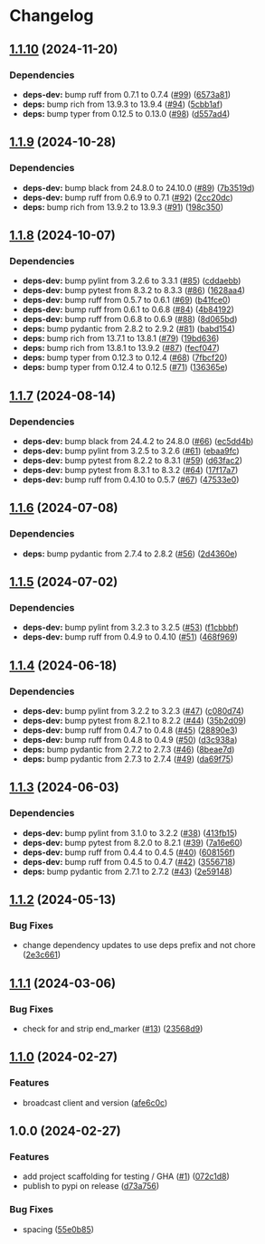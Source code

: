 # Changelog

## [1.1.10](https://github.com/marcoceppi/ibroadcast-dl/compare/v1.1.9...v1.1.10) (2024-11-20)


### Dependencies

* **deps-dev:** bump ruff from 0.7.1 to 0.7.4 ([#99](https://github.com/marcoceppi/ibroadcast-dl/issues/99)) ([6573a81](https://github.com/marcoceppi/ibroadcast-dl/commit/6573a81da0d04e376013f88fb3a69d6b6b13dd42))
* **deps:** bump rich from 13.9.3 to 13.9.4 ([#94](https://github.com/marcoceppi/ibroadcast-dl/issues/94)) ([5cbb1af](https://github.com/marcoceppi/ibroadcast-dl/commit/5cbb1af84c58a7ba6b88dc4a78cb2ff98e4c9e37))
* **deps:** bump typer from 0.12.5 to 0.13.0 ([#98](https://github.com/marcoceppi/ibroadcast-dl/issues/98)) ([d557ad4](https://github.com/marcoceppi/ibroadcast-dl/commit/d557ad41991730ddaf5e82b53f2e1ddc354d4d1e))

## [1.1.9](https://github.com/marcoceppi/ibroadcast-dl/compare/v1.1.8...v1.1.9) (2024-10-28)


### Dependencies

* **deps-dev:** bump black from 24.8.0 to 24.10.0 ([#89](https://github.com/marcoceppi/ibroadcast-dl/issues/89)) ([7b3519d](https://github.com/marcoceppi/ibroadcast-dl/commit/7b3519de8cdf1b9895e3dae0da8eb4ee054a74d8))
* **deps-dev:** bump ruff from 0.6.9 to 0.7.1 ([#92](https://github.com/marcoceppi/ibroadcast-dl/issues/92)) ([2cc20dc](https://github.com/marcoceppi/ibroadcast-dl/commit/2cc20dcc0d9b4ebbefabd4d75c7d92ad5d5e0e57))
* **deps:** bump rich from 13.9.2 to 13.9.3 ([#91](https://github.com/marcoceppi/ibroadcast-dl/issues/91)) ([198c350](https://github.com/marcoceppi/ibroadcast-dl/commit/198c350603d150b64daebd13d8bdc05435675c1d))

## [1.1.8](https://github.com/marcoceppi/ibroadcast-dl/compare/v1.1.7...v1.1.8) (2024-10-07)


### Dependencies

* **deps-dev:** bump pylint from 3.2.6 to 3.3.1 ([#85](https://github.com/marcoceppi/ibroadcast-dl/issues/85)) ([cddaebb](https://github.com/marcoceppi/ibroadcast-dl/commit/cddaebbab9e64130c32a7e3ff7b2ea631dc56112))
* **deps-dev:** bump pytest from 8.3.2 to 8.3.3 ([#86](https://github.com/marcoceppi/ibroadcast-dl/issues/86)) ([1628aa4](https://github.com/marcoceppi/ibroadcast-dl/commit/1628aa4566c458f3d2abffa1fe6f1eef2a5e6ce7))
* **deps-dev:** bump ruff from 0.5.7 to 0.6.1 ([#69](https://github.com/marcoceppi/ibroadcast-dl/issues/69)) ([b41fce0](https://github.com/marcoceppi/ibroadcast-dl/commit/b41fce0c30f4ec9c83e99e7f4fe27f5999bb1a12))
* **deps-dev:** bump ruff from 0.6.1 to 0.6.8 ([#84](https://github.com/marcoceppi/ibroadcast-dl/issues/84)) ([4b84192](https://github.com/marcoceppi/ibroadcast-dl/commit/4b841921fd5a65b4677ffccc1f66b4838d949208))
* **deps-dev:** bump ruff from 0.6.8 to 0.6.9 ([#88](https://github.com/marcoceppi/ibroadcast-dl/issues/88)) ([8d065bd](https://github.com/marcoceppi/ibroadcast-dl/commit/8d065bd9a34022b82e3ba4bcbcc8e14c438228ec))
* **deps:** bump pydantic from 2.8.2 to 2.9.2 ([#81](https://github.com/marcoceppi/ibroadcast-dl/issues/81)) ([babd154](https://github.com/marcoceppi/ibroadcast-dl/commit/babd154de70c2d1e0b8a397d820ba9367d63ac75))
* **deps:** bump rich from 13.7.1 to 13.8.1 ([#79](https://github.com/marcoceppi/ibroadcast-dl/issues/79)) ([19bd636](https://github.com/marcoceppi/ibroadcast-dl/commit/19bd636052e044a58204dca95e2f22561031155f))
* **deps:** bump rich from 13.8.1 to 13.9.2 ([#87](https://github.com/marcoceppi/ibroadcast-dl/issues/87)) ([fecf047](https://github.com/marcoceppi/ibroadcast-dl/commit/fecf047e2356c0eabc94d54840121b6d373ddc1f))
* **deps:** bump typer from 0.12.3 to 0.12.4 ([#68](https://github.com/marcoceppi/ibroadcast-dl/issues/68)) ([7fbcf20](https://github.com/marcoceppi/ibroadcast-dl/commit/7fbcf20cbba0bb446ec6fc77502942485ed7835f))
* **deps:** bump typer from 0.12.4 to 0.12.5 ([#71](https://github.com/marcoceppi/ibroadcast-dl/issues/71)) ([136365e](https://github.com/marcoceppi/ibroadcast-dl/commit/136365efddf7404a14994cc79ccc4c64b36cfe8e))

## [1.1.7](https://github.com/marcoceppi/ibroadcast-dl/compare/v1.1.6...v1.1.7) (2024-08-14)


### Dependencies

* **deps-dev:** bump black from 24.4.2 to 24.8.0 ([#66](https://github.com/marcoceppi/ibroadcast-dl/issues/66)) ([ec5dd4b](https://github.com/marcoceppi/ibroadcast-dl/commit/ec5dd4b521b5c9032c027a6953c6b63b0fb16769))
* **deps-dev:** bump pylint from 3.2.5 to 3.2.6 ([#61](https://github.com/marcoceppi/ibroadcast-dl/issues/61)) ([ebaa9fc](https://github.com/marcoceppi/ibroadcast-dl/commit/ebaa9fc9c244555d495421ee03b4d108f5dedec2))
* **deps-dev:** bump pytest from 8.2.2 to 8.3.1 ([#59](https://github.com/marcoceppi/ibroadcast-dl/issues/59)) ([d63fac2](https://github.com/marcoceppi/ibroadcast-dl/commit/d63fac2458f7fe49f349b86a34c194407041c843))
* **deps-dev:** bump pytest from 8.3.1 to 8.3.2 ([#64](https://github.com/marcoceppi/ibroadcast-dl/issues/64)) ([17f17a7](https://github.com/marcoceppi/ibroadcast-dl/commit/17f17a7bff1ebed0a6cb5c6b5462dd475a834396))
* **deps-dev:** bump ruff from 0.4.10 to 0.5.7 ([#67](https://github.com/marcoceppi/ibroadcast-dl/issues/67)) ([47533e0](https://github.com/marcoceppi/ibroadcast-dl/commit/47533e0c60aca8eee43c816126bd03001f529b00))

## [1.1.6](https://github.com/marcoceppi/ibroadcast-dl/compare/v1.1.5...v1.1.6) (2024-07-08)


### Dependencies

* **deps:** bump pydantic from 2.7.4 to 2.8.2 ([#56](https://github.com/marcoceppi/ibroadcast-dl/issues/56)) ([2d4360e](https://github.com/marcoceppi/ibroadcast-dl/commit/2d4360eb25daec495eb1be01b64bdd1c9d4b3685))

## [1.1.5](https://github.com/marcoceppi/ibroadcast-dl/compare/v1.1.4...v1.1.5) (2024-07-02)


### Dependencies

* **deps-dev:** bump pylint from 3.2.3 to 3.2.5 ([#53](https://github.com/marcoceppi/ibroadcast-dl/issues/53)) ([f1cbbbf](https://github.com/marcoceppi/ibroadcast-dl/commit/f1cbbbf9bbdbdddcc1b399ec4f5521c409cbc2e7))
* **deps-dev:** bump ruff from 0.4.9 to 0.4.10 ([#51](https://github.com/marcoceppi/ibroadcast-dl/issues/51)) ([468f969](https://github.com/marcoceppi/ibroadcast-dl/commit/468f969ca0fe42de3eb959f90365dd9a631c6ab2))

## [1.1.4](https://github.com/marcoceppi/ibroadcast-dl/compare/v1.1.3...v1.1.4) (2024-06-18)


### Dependencies

* **deps-dev:** bump pylint from 3.2.2 to 3.2.3 ([#47](https://github.com/marcoceppi/ibroadcast-dl/issues/47)) ([c080d74](https://github.com/marcoceppi/ibroadcast-dl/commit/c080d74a9bd9db9a56005168be1e0cc72dfabd5f))
* **deps-dev:** bump pytest from 8.2.1 to 8.2.2 ([#44](https://github.com/marcoceppi/ibroadcast-dl/issues/44)) ([35b2d09](https://github.com/marcoceppi/ibroadcast-dl/commit/35b2d090cf965030dfc6253357e30d16b449527e))
* **deps-dev:** bump ruff from 0.4.7 to 0.4.8 ([#45](https://github.com/marcoceppi/ibroadcast-dl/issues/45)) ([28890e3](https://github.com/marcoceppi/ibroadcast-dl/commit/28890e3b9633de8fd68f6b2c0fe95846f322c966))
* **deps-dev:** bump ruff from 0.4.8 to 0.4.9 ([#50](https://github.com/marcoceppi/ibroadcast-dl/issues/50)) ([d3c938a](https://github.com/marcoceppi/ibroadcast-dl/commit/d3c938ac911ddfef46635c446ab1c551b81e3579))
* **deps:** bump pydantic from 2.7.2 to 2.7.3 ([#46](https://github.com/marcoceppi/ibroadcast-dl/issues/46)) ([8beae7d](https://github.com/marcoceppi/ibroadcast-dl/commit/8beae7d6551ce77174ad57ed58ab4e70ec81825b))
* **deps:** bump pydantic from 2.7.3 to 2.7.4 ([#49](https://github.com/marcoceppi/ibroadcast-dl/issues/49)) ([da69f75](https://github.com/marcoceppi/ibroadcast-dl/commit/da69f75591094ed147afe0e537ea248fb4129a85))

## [1.1.3](https://github.com/marcoceppi/ibroadcast-dl/compare/v1.1.2...v1.1.3) (2024-06-03)


### Dependencies

* **deps-dev:** bump pylint from 3.1.0 to 3.2.2 ([#38](https://github.com/marcoceppi/ibroadcast-dl/issues/38)) ([413fb15](https://github.com/marcoceppi/ibroadcast-dl/commit/413fb15cbffcd96f52bccf3806242ed8cc699450))
* **deps-dev:** bump pytest from 8.2.0 to 8.2.1 ([#39](https://github.com/marcoceppi/ibroadcast-dl/issues/39)) ([7a16e60](https://github.com/marcoceppi/ibroadcast-dl/commit/7a16e606cd5c876165293ed292d27bcdf6879e07))
* **deps-dev:** bump ruff from 0.4.4 to 0.4.5 ([#40](https://github.com/marcoceppi/ibroadcast-dl/issues/40)) ([608156f](https://github.com/marcoceppi/ibroadcast-dl/commit/608156fe2c33d695f5891436c0d7ad4e72777713))
* **deps-dev:** bump ruff from 0.4.5 to 0.4.7 ([#42](https://github.com/marcoceppi/ibroadcast-dl/issues/42)) ([3556718](https://github.com/marcoceppi/ibroadcast-dl/commit/3556718e0cf5f243144ee1875862d37f7263b7c1))
* **deps:** bump pydantic from 2.7.1 to 2.7.2 ([#43](https://github.com/marcoceppi/ibroadcast-dl/issues/43)) ([2e59148](https://github.com/marcoceppi/ibroadcast-dl/commit/2e5914876984e399860fbbe9c74c86ba9af3f425))

## [1.1.2](https://github.com/marcoceppi/ibroadcast-dl/compare/v1.1.1...v1.1.2) (2024-05-13)


### Bug Fixes

* change dependency updates to use deps prefix and not chore ([2e3c661](https://github.com/marcoceppi/ibroadcast-dl/commit/2e3c661254d8181b2e6d9b956cf77b7a000fb713))

## [1.1.1](https://github.com/marcoceppi/ibroadcast-dl/compare/v1.1.0...v1.1.1) (2024-03-06)


### Bug Fixes

* check for and strip end_marker ([#13](https://github.com/marcoceppi/ibroadcast-dl/issues/13)) ([23568d9](https://github.com/marcoceppi/ibroadcast-dl/commit/23568d9e5f03acc73fff03cc9d8dea033f2fb94a))

## [1.1.0](https://github.com/marcoceppi/ibroadcast-dl/compare/v1.0.0...v1.1.0) (2024-02-27)


### Features

* broadcast client and version ([afe6c0c](https://github.com/marcoceppi/ibroadcast-dl/commit/afe6c0c97911d259265f789309a314fee4888b8b))

## 1.0.0 (2024-02-27)


### Features

* add project scaffolding for testing / GHA ([#1](https://github.com/marcoceppi/ibroadcast-dl/issues/1)) ([072c1d8](https://github.com/marcoceppi/ibroadcast-dl/commit/072c1d8ae0c62ed41fad173bc70c5a93b17f4fd8))
* publish to pypi on release ([d73a756](https://github.com/marcoceppi/ibroadcast-dl/commit/d73a75624e33119153570a13c629742591459337))


### Bug Fixes

* spacing ([55e0b85](https://github.com/marcoceppi/ibroadcast-dl/commit/55e0b8507779dcc59f627ad4ea8259a469cb52b3))
